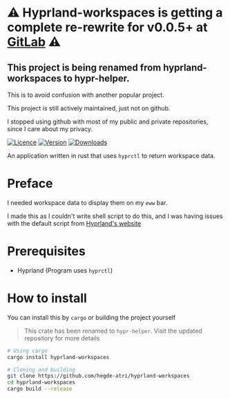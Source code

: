 # ⚠️ Hyprland-workspaces is getting a complete re-rewrite for v0.0.5+ at [GitLab](https://gitlab.com/hegde-atri/hypr-helper) ⚠️
## This project is being renamed from hyprland-workspaces to hypr-helper.

This is to avoid confusion with another popular project.

This project is still actively maintained, just not on github.

I stopped using github with most of my public and private repositories, since I care about my privacy.

[![Licence](https://img.shields.io/github/license/hegde-atri/hyprland-workspaces?color=red)](https://github.com/hegde-atri/hyprland-workspaces/blob/main/LICENCE)
[![Version](https://img.shields.io/crates/v/hyprland-workspaces?color=9cf)](https://crates.io/crates/hyprland-workspaces/versions)
[![Downloads](https://img.shields.io/crates/d/hyprland-workspaces)](https://crates.io/crates/hyprland-workspaces)



An application written in rust that uses `hyprctl` to return workspace data.

# Preface 

I needed workspace data to display them on my `eww` bar.

I made this as I couldn't write shell script to do this, and I was having issues with the default script from [Hyprland's website](https://wiki.hyprland.org)

# Prerequisites

- Hyprland (Program uses `hyprctl`)

# How to install

You can install this by `cargo` or building the project yourself

> This crate has been renamed to `hypr-helper`. Visit the updated repository for more details

``` sh
# Using cargo
cargo install hyprland-workspaces
```

```sh
# Cloning and building
git clone https://github.com/hegde-atri/hyprland-workspaces
cd hyprland-workspaces
cargo build --release
```

